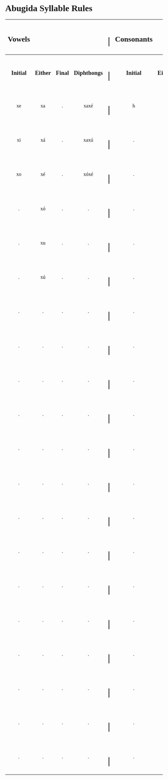 <style>h1,h2,h3{font-family:verdana}@font-face{font-family:"Abugida";src:url("D:/Downoads/ProgrammingProjects/godotProjects/concordium/assets/fonts/Abugida/abugida/abugida.ttf")format("truetype");}ab{font-family:"Abugida";}</style>
<h1>Abugida Syllable Rules</h1>

|<h2>Vowels|<h2>|<h2>|<h2>|<h1>\||<h2>Consonants|<h2>|<h2>|<h2>|
|:-:|:-:|:-:|:-:|:-:|:-:|:-:|:-:|:-:|
|<h3>Initial|<h3>Either|<h3>Final|<h3>Diphthongs|<h1>\||<h3>Initial|<h3>Either|<h3>Final|<h3>Clusters|
|<ab>xe|<ab>xa|<ab>.|<ab>xaxé|<h1>\||<ab>h|<ab>b|<ab>ŋ|<ab>ft|
|<ab>xi|<ab>xá|<ab>.|<ab>xaxú|<h1>\||<ab>.|<ab>c|<ab>.|<ab>kt|
|<ab>xo|<ab>xé|<ab>.|<ab>xóxé|<h1>\||<ab>.|<ab>d|<ab>.|<ab>ps|
|<ab>.|<ab>xó|<ab>.|<ab>.|<h1>\||<ab>.|<ab>ð|<ab>.|<ab>pt|
|<ab>.|<ab>xu|<ab>.|<ab>.|<h1>\||<ab>.|<ab>f|<ab>.|<ab>.|
|<ab>.|<ab>xú|<ab>.|<ab>.|<h1>\||<ab>.|<ab>g|<ab>.|<ab>.|
|<ab>.|<ab>.|<ab>.|<ab>.|<h1>\||<ab>.|<ab>j|<ab>.|<ab>.|
|<ab>.|<ab>.|<ab>.|<ab>.|<h1>\||<ab>.|<ab>k|<ab>.|<ab>.|
|<ab>.|<ab>.|<ab>.|<ab>.|<h1>\||<ab>.|<ab>l|<ab>.|<ab>.|
|<ab>.|<ab>.|<ab>.|<ab>.|<h1>\||<ab>.|<ab>m|<ab>.|<ab>.|
|<ab>.|<ab>.|<ab>.|<ab>.|<h1>\||<ab>.|<ab>n|<ab>.|<ab>.|
|<ab>.|<ab>.|<ab>.|<ab>.|<h1>\||<ab>.|<ab>p|<ab>.|<ab>.|
|<ab>.|<ab>.|<ab>.|<ab>.|<h1>\||<ab>.|<ab>r|<ab>.|<ab>.|
|<ab>.|<ab>.|<ab>.|<ab>.|<h1>\||<ab>.|<ab>s|<ab>.|<ab>.|
|<ab>.|<ab>.|<ab>.|<ab>.|<h1>\||<ab>.|<ab>ś|<ab>.|<ab>.|
|<ab>.|<ab>.|<ab>.|<ab>.|<h1>\||<ab>.|<ab>t|<ab>.|<ab>.|
|<ab>.|<ab>.|<ab>.|<ab>.|<h1>\||<ab>.|<ab>þ|<ab>.|<ab>.|
|<ab>.|<ab>.|<ab>.|<ab>.|<h1>\||<ab>.|<ab>v|<ab>.|<ab>.|
|<ab>.|<ab>.|<ab>.|<ab>.|<h1>\||<ab>.|<ab>z|<ab>.|<ab>.|
|<ab>.|<ab>.|<ab>.|<ab>.|<h1>\||<ab>.|<ab>ź|<ab>.|<ab>.|